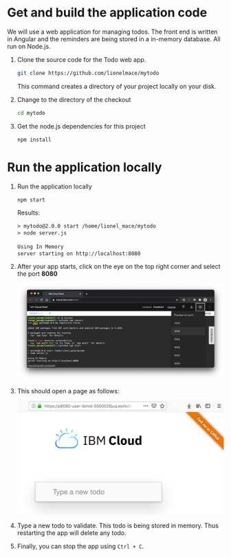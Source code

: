 # Get and build the application code

We will use a web application for managing todos. The front end is written in Angular and the reminders are being stored in a in-memory database. All run on Node.js.

1. Clone the source code for the Todo web app.
    ```sh
    git clone https://github.com/lionelmace/mytodo
    ```
    This command creates a directory of your project locally on your disk.

1. Change to the directory of the checkout
    ```sh
    cd mytodo
    ```

1. Get the node.js dependencies for this project
    ```sh
    npm install
    ```

# Run the application locally

1. Run the application locally
    ```sh
    npm start
    ```
    Results:
    ```
    > mytodo@2.0.0 start /home/lionel_mace/mytodo
    > node server.js

    Using In Memory
    server starting on http://localhost:8080
    ```

1. After your app starts, click on the eye on the top right corner and select the port **8080** 

    ![](images/app-launch-port.png)

1. This should open a page as follows:

    ![](images/app-running-locally.png)

1. Type a new todo to validate. This todo is being stored in memory. Thus restarting the app will delete any todo.

1. Finally, you can stop the app using `Ctrl + C`.